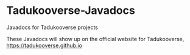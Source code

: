 # Tadukooverse-Javadocs
Javadocs for Tadukooverse projects

These Javadocs will show up on the official website for Tadukooverse, https://tadukooverse.github.io
